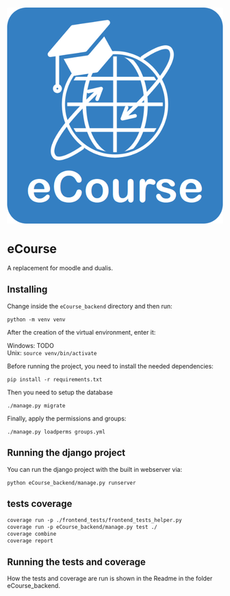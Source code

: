 ![](logo_eCourse.png)
# eCourse

A replacement for moodle and dualis.

## Installing

Change inside the `eCourse_backend` directory and then run:

```
python -m venv venv
```
After the creation of the virtual environment, enter it:

Windows: TODO  
Unix: `source venv/bin/activate`

Before running the project, you need to install the needed dependencies:
```
pip install -r requirements.txt
```

Then you need to setup the database

```
./manage.py migrate
```

Finally, apply the permissions and groups:

```
./manage.py loadperms groups.yml
```

## Running the django project

You can run the django project with the built in webserver via:

```
python eCourse_backend/manage.py runserver
```


## tests coverage

```
coverage run -p ./frontend_tests/frontend_tests_helper.py
coverage run -p eCourse_backend/manage.py test ./
coverage combine
coverage report
```


## Running the tests and coverage

How the tests and coverage are run is shown in the Readme in the folder eCourse_backend.


